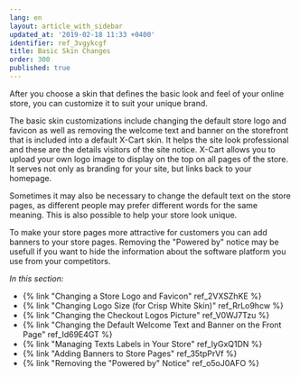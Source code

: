 ```yaml
---
lang: en
layout: article_with_sidebar
updated_at: '2019-02-18 11:33 +0400'
identifier: ref_3vgykcgf
title: Basic Skin Changes
order: 300
published: true
---
```

After you choose a skin that defines the basic look and feel of your online store, you can customize it to suit your unique brand. 

The basic skin customizations include changing the default store logo and favicon as well as removing the welcome text and banner on the storefront that is included into a default X-Cart skin. It helps the site look professional and these are the details visitors of the site notice. X-Cart allows you to upload your own logo image to display on the top on all pages of the store. It serves not only as branding for your site, but links back to your homepage.

Sometimes it may also be necessary to change the default text on the store pages, as different people may prefer different words for the same meaning. This is also possible to help your store look unique. 

To make your store pages more attractive for customers you can add banners to your store pages. Removing the "Powered by" notice may be usefull if you want to hide the information about the software platform you use from your competitors.


_In this section:_

*  {% link "Changing a Store Logo and Favicon" ref_2VXSZhKE %}
*  {% link "Changing Logo Size (for Crisp White Skin)" ref_RrLo9hcw %}
*  {% link "Changing the Checkout Logos Picture" ref_V0WJ7Tzu %}
*  {% link "Changing the Default Welcome Text and Banner on the Front Page" ref_Id69E4GT %}
*  {% link "Managing Texts Labels in Your Store" ref_IyGxQ1DN %}
*  {% link "Adding Banners to Store Pages" ref_35tpPrVf %}
*  {% link "Removing the "Powered by" Notice" ref_o5oJ0AFO %}

